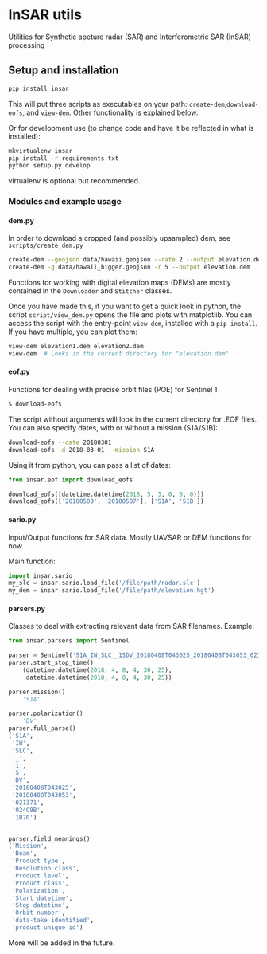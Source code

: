 # InSAR utils

Utilities for Synthetic apeture radar (SAR) and Interferometric SAR (InSAR) processing


## Setup and installation

```bash
pip install insar
```

This will put three scripts as executables on your path: `create-dem`,`download-eofs`, and `view-dem`.
Other functionality is explained below.


Or for development use (to change code and have it be reflected in what is installed):

```bash
mkvirtualenv insar
pip install -r requirements.txt
python setup.py develop
```

virtualenv is optional but recommended.


### Modules and example usage

#### dem.py
In order to download a cropped (and possibly upsampled) dem,
see `scripts/create_dem.py`


```bash
create-dem --geojson data/hawaii.geojson --rate 2 --output elevation.dem
create-dem -g data/hawaii_bigger.geojson -r 5 --output elevation.dem
```

Functions for working with digital elevation maps (DEMs) are mostly contained in the `Downloader` and `Stitcher` classes.

Once you have made this, if you want to get a quick look in python, the script `script/view_dem.py` opens the file and plots with matplotlib.
You can access the script with the entry-point `view-dem`, installed with a `pip install`.
If you have multiple, you can plot them:

```bash
view-dem elevation1.dem elevation2.dem
view-dem  # Looks in the current directory for "elevation.dem"
```

#### eof.py

Functions for dealing with precise orbit files (POE) for Sentinel 1

```bash
$ download-eofs
```

The script without arguments will look in the current directory for .EOF files.
You can also specify dates, with or without a mission (S1A/S1B):

```bash
download-eofs --date 20180301 
download-eofs -d 2018-03-01 --mission S1A
```

Using it from python, you can pass a list of dates:

```python
from insar.eof import download_eofs

download_eofs([datetime.datetime(2018, 5, 3, 0, 0, 0)])
download_eofs(['20180503', '20180507'], ['S1A', 'S1B'])
```

#### sario.py

Input/Output functions for SAR data.
Mostly UAVSAR or DEM functions for now.

Main function: 

```python
import insar.sario
my_slc = insar.sario.load_file('/file/path/radar.slc')
my_dem = insar.sario.load_file('/file/path/elevation.hgt')
```


#### parsers.py

Classes to deal with extracting relevant data from SAR filenames.
Example:

```python
from insar.parsers import Sentinel

parser = Sentinel('S1A_IW_SLC__1SDV_20180408T043025_20180408T043053_021371_024C9B_1B70.zip')
parser.start_stop_time()
    (datetime.datetime(2018, 4, 8, 4, 30, 25),
     datetime.datetime(2018, 4, 8, 4, 30, 25))

parser.mission()
    'S1A'

parser.polarization()
    'DV'
parser.full_parse()
('S1A',
 'IW',
 'SLC',
 '_',
 '1',
 'S',
 'DV',
 '20180408T043025',
 '20180408T043053',
 '021371',
 '024C9B',
 '1B70')


parser.field_meanings()
('Mission',
 'Beam',
 'Product type',
 'Resolution class',
 'Product level',
 'Product class',
 'Polarization',
 'Start datetime',
 'Stop datetime',
 'Orbit number',
 'data-take identified',
 'product unique id')

```

More will be added in the future.

